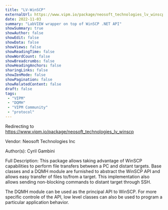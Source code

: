 ```yaml
---
title: "LV-WinSCP"
externalUrl: https://www.vipm.io/package/neosoft_technologies_lv_winscp
date: 2022-11-03
summary: "LabVIEW wrapper on top of WinSCP .NET API"
showSummary: true
showAuthor: false
showEdit: false
showData: false
showViews: false
showReadingTime: false
showWordCount: false
showBreadcrumbs: false
showHeadingAnchors: false
sharingLinks: false
showZenMode: false
showPagination: false
showRelatedContent: false
draft: false
tags:
 - "VIPM"
 - "DQMH"
 - "VIPM Community"
 - "protocol"
---
```


Redirecting to https://www.vipm.io/package/neosoft_technologies_lv_winscp

Vendor: Neosoft Technologies Inc

Author(s): Cyril Gambini
 
Full Description:
This package allows taking advantage of WinSCP capabilities to perform file transfers between a PC and distant targets.
Base classes and a DQMH module are furnished to abstract the WinSCP API and allows easy transfer of files to/from a target. This implementation also allows sending non-blocking commands to distant target through SSH.

The DQMH module can be used as the principal API to WinSCP.
For more specific controle of the API, low level classes can also be used to program a particular application behavior.